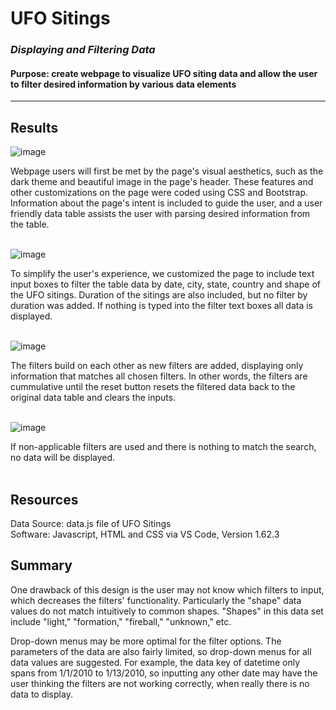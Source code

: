 # UFO Sitings
### *Displaying and Filtering Data*
#### Purpose: create webpage to visualize UFO siting data and allow the user to filter desired information by various data elements
---
## Results
![image](https://user-images.githubusercontent.com/89767816/144942486-f1697d9e-7465-4768-b38f-831fac13c3bc.png)

Webpage users will first be met by the page's visual aesthetics, such as the dark theme and beautiful image in the page's header.  These features and other customizations on the page were coded using CSS and Bootstrap.  Information about the page's intent is included to guide the user, and a user friendly data table assists the user with parsing desired information from the table.</br></br>  

![image](https://user-images.githubusercontent.com/89767816/144947632-dc41ab75-9ca9-48df-8259-f2a11162dfcb.png)

To simplify the user's experience, we customized the page to include text input boxes to filter the table data by date, city, state, country and shape of the UFO sitings.  Duration of the sitings are also included, but no filter by duration was added.  If nothing is typed into the filter text boxes all data is displayed.</br></br>

![image](https://user-images.githubusercontent.com/89767816/144947707-70b7fbf3-25af-4abf-b89f-f81158ba61ea.png)

The filters build on each other as new filters are added, displaying only information that matches all chosen filters.  In other words, the filters are cummulative until the reset button resets the filtered data back to the original data table and clears the inputs.</br></br>

![image](https://user-images.githubusercontent.com/89767816/144947783-5e5cb2bb-4a3c-4113-bb5c-90ea71aa5e30.png)

If non-applicable filters are used and there is nothing to match the search, no data will be displayed.</br></br>

## Resources
Data Source: data.js file of UFO Sitings</br>
Software: Javascript, HTML and CSS via VS Code, Version 1.62.3

## Summary
One drawback of this design is the user may not know which filters to input, which decreases the filters' functionality.  Particularly the "shape" data values do not match intuitively to common shapes.  "Shapes" in this data set include "light," "formation," "fireball," "unknown," etc.</br>

Drop-down menus may be more optimal for the filter options.  The parameters of the data are also fairly limited, so drop-down menus for all data values are suggested.  For example, the data key of datetime only spans from 1/1/2010 to 1/13/2010, so inputting any other date may have the user thinking the filters are not working correctly, when really there is no data to display.
